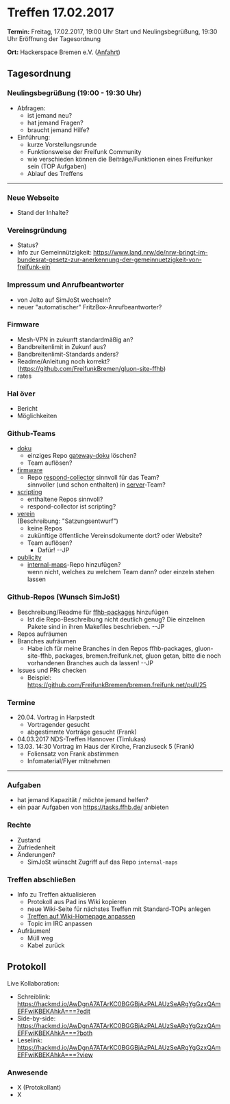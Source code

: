 # Treffen 17.02.2017

**Termin:** Freitag, 17.02.2017, 19:00 Uhr Start und Neulingsbegrüßung, 19:30 Uhr Eröffnung der Tagesordnung

**Ort:** Hackerspace Bremen e.V. ([Anfahrt](https://www.hackerspace-bremen.de/anfahrt/))

## Tagesordnung
### Neulingsbegrüßung (19:00  - 19:30 Uhr)
- Abfragen:
    - ist jemand neu?
    - hat jemand Fragen?
    - braucht jemand Hilfe?
- Einführung:
    - kurze Vorstellungsrunde
    - Funktionsweise der Freifunk Community
    - wie verschieden können die Beiträge/Funktionen eines Freifunker sein (TOP Aufgaben)
    - Ablauf des Treffens

---

### Neue Webseite
- Stand der Inhalte?

### Vereinsgründung
- Status?
- Info zur Gemeinnützigkeit:
https://www.land.nrw/de/nrw-bringt-im-bundesrat-gesetz-zur-anerkennung-der-gemeinnuetzigkeit-von-freifunk-ein 

### Impressum und Anrufbeantworter
- von Jelto auf SimJoSt wechseln?
- neuer "automatischer" FritzBox-Anrufbeantworter?

### Firmware
- Mesh-VPN in zukunft standardmäßig an?
- Bandbreitenlimit in Zukunf aus?
- Bandbreitenlimit-Standards anders?
- Readme/Anleitung noch korrekt? (https://github.com/FreifunkBremen/gluon-site-ffhb)
- rates

### Hal över
- Bericht
- Möglichkeiten

### Github-Teams
- [doku](https://github.com/orgs/FreifunkBremen/teams/doku/repositories)
    - einziges Repo [gateway-doku](https://github.com/FreifunkBremen/gateway-doku) löschen?
    - Team auflösen?
- [firmware](https://github.com/orgs/FreifunkBremen/teams/firmware/repositories)
    - Repo [respond-collector](https://github.com/FreifunkBremen/respond-collector) sinnvoll für das Team?  
      sinnvoller (und schon enthalten) in [server](https://github.com/orgs/FreifunkBremen/teams/server/repositories)-Team?
- [scripting](https://github.com/orgs/FreifunkBremen/teams/scripting/repositories)
    - enthaltene Repos sinnvoll?
    - respond-collector ist scripting?
- [verein](https://github.com/orgs/FreifunkBremen/teams/verein/repositories)  
  (Beschreibung: "Satzungsentwurf")
    - keine Repos
    - zukünftige öffentliche Vereinsdokumente dort? oder Website?
    - Team auflösen?
        - Dafür! --JP
- [publicity](https://github.com/orgs/FreifunkBremen/teams/publicity/repositories)
    - [internal-maps](https://github.com/FreifunkBremen/internal-maps)-Repo hinzufügen?  
      wenn nicht, welches zu welchem Team dann? oder einzeln stehen lassen

### Github-Repos (Wunsch SimJoSt)
- Beschreibung/Readme für [ffhb-packages](https://github.com/FreifunkBremen/ffhb-packages) hinzufügen
    - Ist die Repo-Beschreibung nicht deutlich genug? Die einzelnen Pakete sind in ihren Makefiles beschrieben. --JP
- Repos aufräumen
- Branches aufräumen
    - Habe ich für meine Branches in den Repos ffhb-packages, gluon-site-ffhb, packages, bremen.freifunk.net, gluon getan, bitte die noch vorhandenen Branches auch da lassen! --JP
- Issues und PRs checken
    - Beispiel: https://github.com/FreifunkBremen/bremen.freifunk.net/pull/25

### Termine
- 20.04. Vortrag in Harpstedt
    - Vortragender gesucht
    - abgestimmte Vorträge gesucht (Frank)
- 04.03.2017 NDS-Treffen Hannover (Timlukas)
- 13.03. 14:30 Vortrag im Haus der Kirche, Franziuseck 5 (Frank)
    - Foliensatz von Frank abstimmen
    - Infomaterial/Flyer mitnehmen
---

### Aufgaben
- hat jemand Kapazität / möchte jemand helfen?
- ein paar Aufgaben von https://tasks.ffhb.de/ anbieten

### Rechte
- Zustand
- Zufriedenheit
- Änderungen?
    - SimJoSt wünscht Zugriff auf das Repo `internal-maps`

### Treffen abschließen
- Info zu Treffen aktualisieren
  - Protokoll aus Pad ins Wiki kopieren
  - neue Wiki-Seite für nächstes Treffen mit Standard-TOPs anlegen
  - [Treffen auf Wiki-Homepage anpassen](Home)
  - Topic im IRC anpassen
- Aufräumen!
  - Müll weg
  - Kabel zurück

## Protokoll
Live Kollaboration:
- Schreiblink: https://hackmd.io/AwDgnA7ATArKC0BGGBjAzPALAUzSeARgYgGzxQAmEFFwiKBEKAhkA===?edit
- Side-by-side: https://hackmd.io/AwDgnA7ATArKC0BGGBjAzPALAUzSeARgYgGzxQAmEFFwiKBEKAhkA===?both
- Leselink: https://hackmd.io/AwDgnA7ATArKC0BGGBjAzPALAUzSeARgYgGzxQAmEFFwiKBEKAhkA===?view

### Anwesende
- X (Protokollant)
- X
